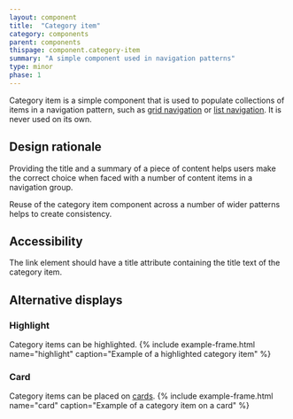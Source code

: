 ```yaml
---
layout: component
title:  "Category item"
category: components
parent: components
thispage: component.category-item
summary: "A simple component used in navigation patterns"
type: minor
phase: 1
---
```


Category item is a simple component that is used to populate collections of items in a navigation pattern, such as [grid navigation](/patterns/grid-navigation) or [list navigation](/patterns/list-navigation). It is never used on its own.

## Design rationale

Providing the title and a summary of a piece of content helps users make the correct choice when faced with a number of content items in a navigation group.

Reuse of the category item component across a number of wider patterns helps to create consistency.

## Accessibility

The link element should have a title attribute containing the title text of the category item.

## Alternative displays

### Highlight
Category items can be highlighted.
{% include example-frame.html name="highlight" caption="Example of a highlighted category item" %}

### Card
Category items can be placed on [cards](/components/card).
{% include example-frame.html name="card" caption="Example of a category item on a card" %}
